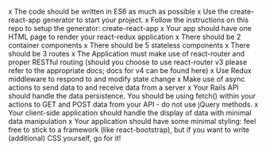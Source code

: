 x The code should be written in ES6 as much as possible
x Use the create-react-app generator to start your project.
x Follow the instructions on this repo to setup the generator: create-react-app
x Your app should have one HTML page to render your react-redux application
x There should be 2 container components
x There should be 5 stateless components
x There should be 3 routes
x The Application must make use of react-router and proper RESTful routing (should you choose to use react-router v3 please refer to the appropriate docs; docs for v4 can be found here)
x Use Redux middleware to respond to and modify state change
x Make use of async actions to send data to and receive data from a server
x Your Rails API should handle the data persistence. You should be using fetch() within your actions to GET and POST data from your API - do not use jQuery methods.
x Your client-side application should handle the display of data with minimal data manipulation
x Your application should have some minimal styling: feel free to stick to a framework (like react-bootstrap), but if you want to write (additional) CSS yourself, go for it!
